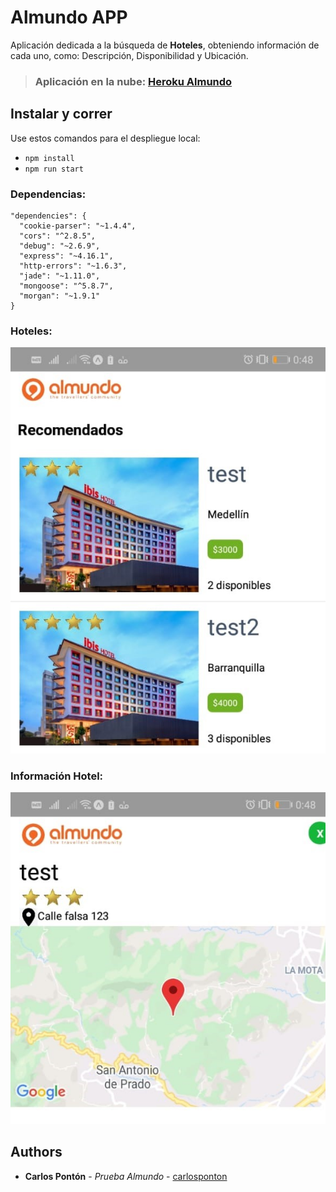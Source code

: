 # Almundo APP

Aplicación dedicada a la búsqueda de **Hoteles**, obteniendo información de cada uno, como: Descripción, Disponibilidad y Ubicación.

>### Aplicación en la nube: [Heroku Almundo](https://almundo-ponton.herokuapp.com)

## Instalar y correr
Use estos comandos para el despliegue local:
- `npm install`
- `npm run start`

### Dependencias:
	"dependencies": {
	  "cookie-parser": "~1.4.4",
	  "cors": "^2.8.5",
	  "debug": "~2.6.9",
	  "express": "~4.16.1",
	  "http-errors": "~1.6.3",
	  "jade": "~1.11.0",
	  "mongoose": "^5.8.7",
	  "morgan": "~1.9.1"
	} 
	
### Hoteles:
![](mck2.jpeg)

### Información Hotel:
![](mck1.jpeg)

## Authors
- **Carlos Pontón**  -  _Prueba Almundo_  -  [carlosponton](https://github.com/carlosponton)
